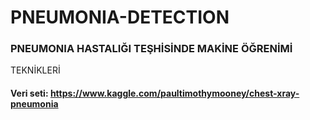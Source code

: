 # PNEUMONIA-DETECTION
### PNEUMONIA HASTALIĞI TEŞHİSİNDE MAKİNE ÖĞRENİMİ
TEKNİKLERİ
#### Veri seti: https://www.kaggle.com/paultimothymooney/chest-xray-pneumonia

